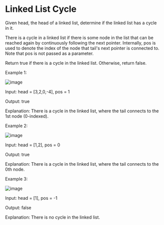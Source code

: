 # Linked List Cycle
Given head, the head of a linked list, determine if the linked list has a cycle in it.

There is a cycle in a linked list if there is some node in the list that can be reached again by continuously following the next pointer. Internally, pos is used to denote the index of the node that tail's next pointer is connected to. Note that pos is not passed as a parameter.

Return true if there is a cycle in the linked list. Otherwise, return false.

 

Example 1:

![image](https://github.com/Shubh-Krishna/LeetCode_Q/assets/135266175/2742dcc2-e409-4d1d-939a-fb2289e427d9)


Input: head = [3,2,0,-4], pos = 1

Output: true

Explanation: There is a cycle in the linked list, where the tail connects to the 1st node (0-indexed).

Example 2:

![image](https://github.com/Shubh-Krishna/LeetCode_Q/assets/135266175/4b762423-a6b6-4d9b-b9ef-e55cb504834c)


Input: head = [1,2], pos = 0

Output: true

Explanation: There is a cycle in the linked list, where the tail connects to the 0th node.

Example 3:

![image](https://github.com/Shubh-Krishna/LeetCode_Q/assets/135266175/03c32992-61e0-4a43-b8b8-93461789037c)


Input: head = [1], pos = -1

Output: false

Explanation: There is no cycle in the linked list.
 
